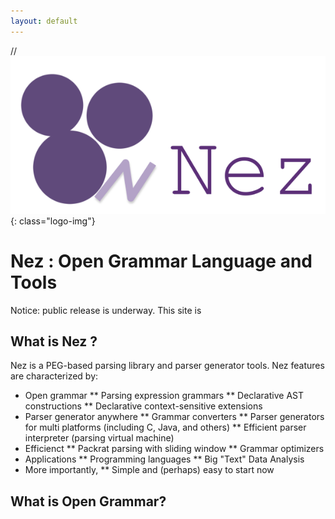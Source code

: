 ```yaml
---
layout: default
---
```


//![logo](image/nez_logo.png){: class="logo-img"}

# Nez : Open Grammar Language and Tools

Notice: public release is underway. This site is 

## What is Nez ?

Nez is a PEG-based parsing library and parser generator tools. Nez features are characterized by: 

 * Open grammar
  ** Parsing expression grammars
  ** Declarative AST constructions
  ** Declarative context-sensitive extensions
 * Parser generator anywhere
  ** Grammar converters
  ** Parser generators for multi platforms (including C, Java, and others)
  ** Efficient parser interpreter (parsing virtual machine)
 * Efficienct
  ** Packrat parsing with sliding window
  ** Grammar optimizers
 * Applications
  ** Programming languages
  ** Big "Text" Data Analysis
 * More importantly,
  ** Simple and (perhaps) easy to start now

## What is Open Grammar?

 